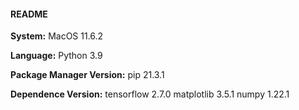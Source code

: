 #### README

 **System:** MacOS 11.6.2 

**Language:** Python 3.9 

**Package Manager Version:** pip 21.3.1 

**Dependence Version:** tensorflow 2.7.0 matplotlib 3.5.1 numpy 1.22.1